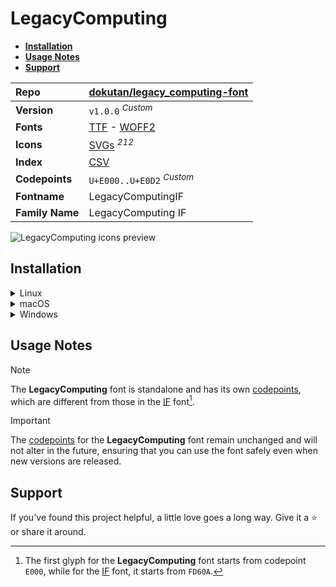 # LegacyComputing

- [**Installation**](#installation)
- [**Usage Notes**](#usage-notes)
- [**Support**](#support)

| Repo            | [dokutan/legacy_computing-font](https://github.com/dokutan/legacy_computing-font)                                                                                                             |
| :-------------- | :-------------------------------------------------------------------------------------------------------------------------------------------------------------------------------------------- |
| **Version**     | `v1.0.0` <sup>_Custom_</sup>                                                                                                                                                                  |
| **Fonts**       | [TTF](https://raw.githubusercontent.com/iconicFonts/if/main/fonts/TTF/LegacyComputing.ttf) - [WOFF2](https://raw.githubusercontent.com/iconicFonts/if/main/fonts/WOFF2/LegacyComputing.woff2) |
| **Icons**       | [SVGs](https://github.com/iconicFonts/if/tree/main/packs/LegacyComputing/svgs) <sup>_212_</sup>                                                                                               |
| **Index**       | [CSV](https://github.com/iconicFonts/if/blob/main/indices/LegacyComputing.csv)                                                                                                                |
| **Codepoints**  | `U+E000..U+E0D2` <sup>_Custom_</sup>                                                                                                                                                          |
| **Fontname**    | LegacyComputingIF                                                                                                                                                                             |
| **Family Name** | LegacyComputing IF                                                                                                                                                                            |

<picture>
  <source media="(prefers-color-scheme: dark)" srcset="https://raw.githubusercontent.com/iconicFonts/if/main/imgs/LegacyComputing_dark.png">
  <img alt="LegacyComputing icons preview" src="https://raw.githubusercontent.com/iconicFonts/if/main/imgs/LegacyComputing_light.png">
</picture>

## Installation

<details>

<summary>Linux</summary>

```sh
curl -o ~/.local/share/fonts/LegacyComputing.ttf https://raw.githubusercontent.com/iconicFonts/if/main/fonts/TTF/LegacyComputing.ttf
```

Refresh font cache:

```sh
fc-cache -f ~/.local/share/fonts
```

</details>

<details>

<summary>macOS</summary>

```sh
curl -o ~/Library/Fonts/LegacyComputing.ttf https://raw.githubusercontent.com/iconicFonts/if/main/fonts/TTF/LegacyComputing.ttf
```

</details>

<details>

<summary>Windows</summary>

```sh
curl -o C:\Windows\Fonts\LegacyComputing.ttf https://raw.githubusercontent.com/iconicFonts/if/main/fonts/TTF/LegacyComputing.ttf
```

</details>

## Usage Notes

> [!NOTE]
> The **LegacyComputing** font is standalone and has its own [codepoints](https://github.com/iconicFonts/if/blob/main/indices/LegacyComputing.csv), which are different from those in the [IF](https://github.com/iconicFonts/if/blob/main/indices/if.csv) font[^1].

> [!IMPORTANT]
> The [codepoints](https://github.com/iconicFonts/if/blob/main/indices/LegacyComputing.csv) for the **LegacyComputing** font remain unchanged and will not alter in the future, ensuring that you can use the font safely even when new versions are released.

## Support

If you've found this project helpful, a little love goes a long way. Give it a :star: or share it around.

[^1]: The first glyph for the **LegacyComputing** font starts from codepoint `E000`, while for the [IF](https://github.com/iconicFonts/if/blob/main/indices/if.csv) font, it starts from `FD60A`.

